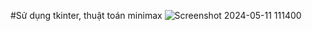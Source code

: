 #Sử dụng tkinter, thuật toán minimax
![Screenshot 2024-05-11 111400](https://github.com/t9tieanh/TicTacToeAI/assets/140484824/a9b46a52-82e2-4fdc-a8c0-489c6b2b3e8d)
